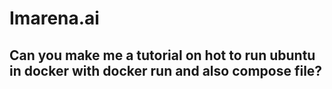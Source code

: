 # Imarena.ai

## Can you make me a tutorial on hot to run ubuntu in docker with docker run and also compose file?